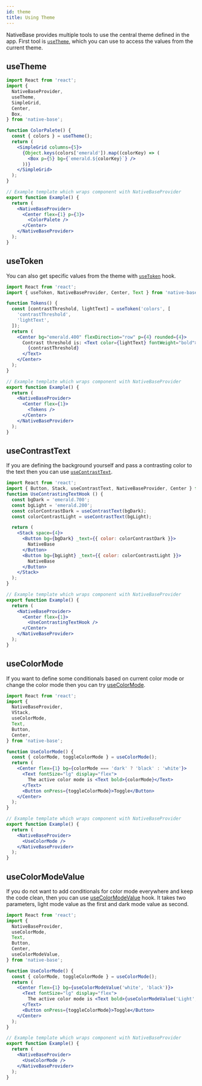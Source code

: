 ```yaml
---
id: theme
title: Using Theme
---
```


NativeBase provides multiple tools to use the central theme defined in the app. First tool is [`useTheme`](/useTheme.md), which you can use to access the values from the current theme.

## useTheme

```jsx isLive=true
import React from 'react';
import {
  NativeBaseProvider,
  useTheme,
  SimpleGrid,
  Center,
  Box,
} from 'native-base';

function ColorPalete() {
  const { colors } = useTheme();
  return (
    <SimpleGrid columns={5}>
      {Object.keys(colors['emerald']).map((colorKey) => (
        <Box p={5} bg={`emerald.${colorKey}`} />
      ))}
    </SimpleGrid>
  );
}

// Example template which wraps component with NativeBaseProvider
export function Example() {
  return (
    <NativeBaseProvider>
      <Center flex={1} p={3}>
        <ColorPalete />
      </Center>
    </NativeBaseProvider>
  );
}

```

## useToken

You can also get specific values from the theme with [`useToken`](/useToken.md) hook.

```jsx isLive=true
import React from 'react';
import { useToken, NativeBaseProvider, Center, Text } from 'native-base';

function Tokens() {
  const [contrastThreshold, lightText] = useToken('colors', [
    'contrastThreshold',
    'lightText',
  ]);
  return (
    <Center bg="emerald.400" flexDirection="row" p={4} rounded={4}>
      Contrast threshold is: <Text color={lightText} fontWeight="bold">
        {contrastThreshold}
      </Text>
    </Center>
  );
}

// Example template which wraps component with NativeBaseProvider
export function Example() {
  return (
    <NativeBaseProvider>
      <Center flex={1}>
        <Tokens />
      </Center>
    </NativeBaseProvider>
  );
}

```

## useContrastText

If you are defining the background yourself and pass a contrasting color to the text then you can use [`useContrastText`](use-contrast-text).

```jsx isLive=true
import React from 'react';
import { Button, Stack, useContrastText, NativeBaseProvider, Center } from 'native-base';
function UseContrastingTextHook () {
  const bgDark = 'emerald.700';
  const bgLight = 'emerald.200';
  const colorContrastDark = useContrastText(bgDark);
  const colorContrastLight = useContrastText(bgLight);

  return (
    <Stack space={4}>
      <Button bg={bgDark} _text={{ color: colorContrastDark }}>
        NativeBase
      </Button>
      <Button bg={bgLight} _text={{ color: colorContrastLight }}>
        NativeBase
      </Button>
    </Stack>
  );
}

// Example template which wraps component with NativeBaseProvider
export function Example() {
  return (
    <NativeBaseProvider>
      <Center flex={1}>
        <UseContrastingTextHook />
      </Center>
    </NativeBaseProvider>
  );
}
```

## useColorMode

If you want to define some conditionals based on current color mode or change the color mode then you can try [useColorMode](useColorMode.md).

```jsx isLive=true
import React from 'react';
import {
  NativeBaseProvider,
  VStack,
  useColorMode,
  Text,
  Button,
  Center,
} from 'native-base';

function UseColorMode() {
  const { colorMode, toggleColorMode } = useColorMode();
  return (
    <Center flex={1} bg={colorMode === 'dark' ? 'black' : 'white'}>
      <Text fontSize="lg" display="flex">
        The active color mode is <Text bold>{colorMode}</Text>
      </Text>
      <Button onPress={toggleColorMode}>Toggle</Button>
    </Center>
  );
}

// Example template which wraps component with NativeBaseProvider
export function Example() {
  return (
    <NativeBaseProvider>
      <UseColorMode />
    </NativeBaseProvider>
  );
}

```

## useColorModeValue

If you do not want to add conditionals for color mode everywhere and keep the code clean, then you can use [useColorModeValue](useColorModeValue.md) hook. It takes two parameters, light mode value as the first and dark mode value as second.

```jsx isLive=true
import React from 'react';
import {
  NativeBaseProvider,
  useColorMode,
  Text,
  Button,
  Center,
  useColorModeValue,
} from 'native-base';

function UseColorMode() {
  const { colorMode, toggleColorMode } = useColorMode();
  return (
    <Center flex={1} bg={useColorModeValue('white', 'black')}>
      <Text fontSize="lg" display="flex">
        The active color mode is <Text bold>{useColorModeValue('Light', 'Dark')}</Text>
      </Text>
      <Button onPress={toggleColorMode}>Toggle</Button>
    </Center>
  );
}

// Example template which wraps component with NativeBaseProvider
export function Example() {
  return (
    <NativeBaseProvider>
      <UseColorMode />
    </NativeBaseProvider>
  );
}

```
